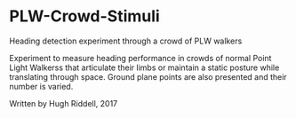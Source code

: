 # PLW-Crowd-Stimuli
Heading detection experiment through a crowd of PLW walkers

 Experiment to measure heading performance in crowds of normal Point Light Walkerss that
 articulate their limbs or maintain a static posture while translating
 through space. Ground plane points are also presented and their number is varied.
 
 Written by Hugh Riddell, 2017
